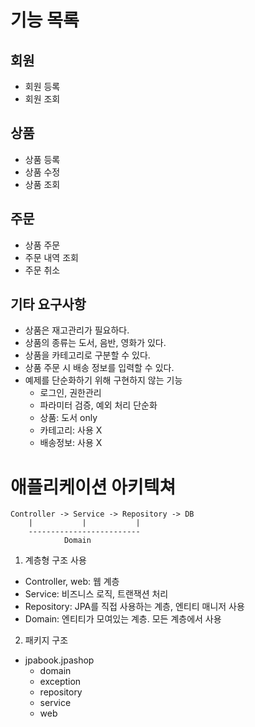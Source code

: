 # 기능 목록

## 회원

- 회원 등록
- 회원 조회

## 상품

- 상품 등록
- 상품 수정
- 상품 조회

## 주문

- 상품 주문
- 주문 내역 조회
- 주문 취소

## 기타 요구사항

- 상품은 재고관리가 필요하다.
- 상품의 종류는 도서, 음반, 영화가 있다.
- 상품을 카테고리로 구분할 수 있다.
- 상품 주문 시 배송 정보를 입력할 수 있다.
- 예제를 단순화하기 위해 구현하지 않는 기능
    - 로그인, 권한관리
    - 파라미터 검증, 예외 처리 단순화
    - 상품: 도서 only
    - 카테고리: 사용 X
    - 배송정보: 사용 X

# 애플리케이션 아키텍쳐

```
Controller -> Service -> Repository -> DB
    |           |           |
    -------------------------            
            Domain

```

1. 계층형 구조 사용

- Controller, web: 웹 계층
- Service: 비즈니스 로직, 트랜잭션 처리
- Repository: JPA를 직접 사용하는 계층, 엔티티 매니저 사용
- Domain: 엔티티가 모여있는 계층. 모든 계층에서 사용


2. 패키지 구조

- jpabook.jpashop
    - domain
    - exception
    - repository
    - service
    - web
